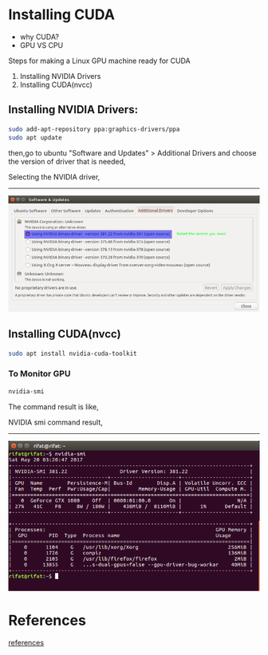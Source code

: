 # Installing CUDA

- why CUDA?
- GPU VS CPU

Steps for making a Linux GPU machine ready for CUDA

01. Installing NVIDIA Drivers
02. Installing CUDA(nvcc)


## Installing NVIDIA Drivers:

```bash
sudo add-apt-repository ppa:graphics-drivers/ppa
sudo apt update
```

then,go to ubuntu "Software and Updates" > Additional Drivers and choose the version of driver that is needed,

Selecting the NVIDIA driver,
____________________________

![installing_cuda](img/installing_cuda/driver_selection.png)

## Installing CUDA(nvcc)

```bash
sudo apt install nvidia-cuda-toolkit
```

### To Monitor GPU

```bash
nvidia-smi
```
The command result is like,

NVIDIA smi command result,
_________________________
![installing_cuda](img/installing_cuda/nvidia_smi.png)

# References
[references](references.md)



